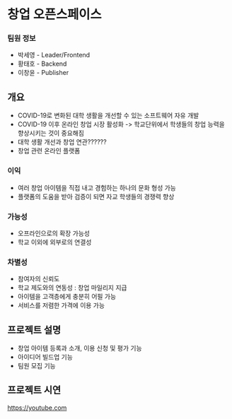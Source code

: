 # 창업 오픈스페이스

### 팀원 정보
* 박세영 - Leader/Frontend
* 황태호 - Backend
* 이창윤 - Publisher

## 개요
* COVID-19로 변화된 대학 생활을 개선할 수 있는 소프트웨어 자유 개발
* COVID-19 이후 온라인 창업 시장 활성화 -> 학교단위에서 학생들의 창업 능력을 향상시키는 것이 중요해짐
* 대학 생활 개선과 창업 연관??????
* 창업 관련 온라인 플랫폼

### 이익
* 여러 창업 아이템을 직접 내고 경험하는 하나의 문화 형성 가능
* 플랫폼의 도움을 받아 검증이 되면 자교 학생들의 경쟁력 향상

### 가능성
* 오프라인으로의 확장 가능성
* 학교 이외에 외부로의 연결성

### 차별성
* 참여자의 신뢰도
* 학교 제도와의 연동성 : 창업 마일리지 지급
* 아이템을 고객층에게 충분히 어필 가능
* 서비스를 저렴한 가격에 이용 가능

## 프로젝트 설명
* 창업 아이템 등록과 소개, 이용 신청 및 평가 기능
* 아이디어 빌드업 기능
* 팀원 모집 기능
##


## 프로젝트 시연
https://youtube.com
